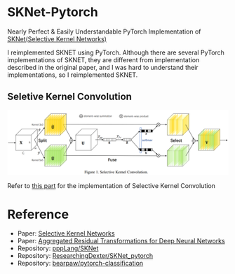 # SKNet-Pytorch
Nearly Perfect &amp; Easily Understandable PyTorch Implementation of [SKNet(Selective Kernel Networks)](https://arxiv.org/abs/1903.06586)

I reimplemented SKNET using PyTorch. Although there are several PyTorch implementations of SKNET, they are different from implementation described in the original paper, and I was hard to understand their implementations, so I reimplemented SKNET.

## Seletive Kernel Convolution

<img src="./figures/SKConv.png">

Refer to [this part](https://github.com/developer0hye/SKNet-PyTorch/blob/df5a4fea2e0eb3a917b5ca099ad220d81ce0c983/sknet.py#L7-L68) for the implementation of Selective Kernel Convolution

# Reference
- Paper: [Selective Kernel Networks](https://arxiv.org/abs/1903.06586)
- Paper: [Aggregated Residual Transformations for Deep Neural Networks](https://arxiv.org/abs/1611.05431)
- Repository: [pppLang/SKNet](https://github.com/pppLang/SKNet)
- Repository: [ResearchingDexter/SKNet_pytorch](https://github.com/ResearchingDexter/SKNet_pytorch)
- Repository: [bearpaw/pytorch-classification](https://github.com/bearpaw/pytorch-classification/blob/master/models/imagenet/resnext.py)


